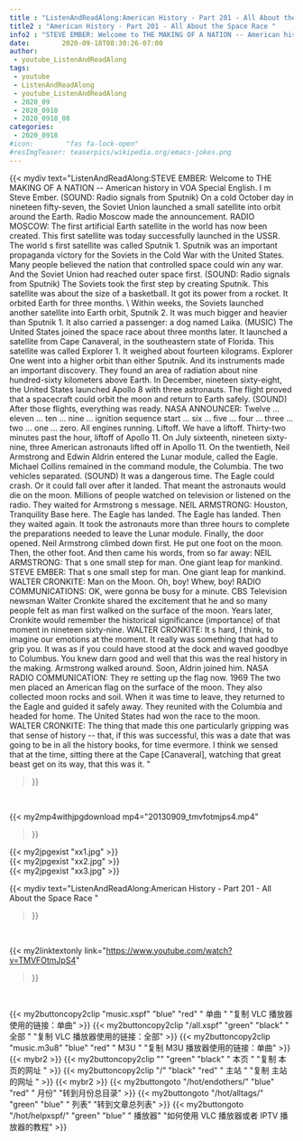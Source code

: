 ```yaml
---
title : "ListenAndReadAlong:American History - Part 201 - All About the Space Race "
title2 : "American History - Part 201 - All About the Space Race "
info2 : "STEVE EMBER: Welcome to THE MAKING OF A NATION -- American history in VOA Special English. I m Steve Ember.  (SOUND: Radio signals from Sputnik) On a cold October day in nineteen fifty-seven, the Soviet Union launched a small satellite into orbit around the Earth. Radio Moscow made the announcement.  RADIO MOSCOW:  The first artificial Earth satellite in the world has now been created. This first satellite was today successfully launched in the USSR.   The world s first satellite was called Sputnik 1. Sputnik was an important propaganda victory for the Soviets in the Cold War with the United States.  Many people believed the nation that controlled space could win any war. And the Soviet Union had reached outer space first. (SOUND: Radio signals from Sputnik) The Soviets took the first step by creating Sputnik. This satellite was about the size of a basketball. It got its power from a rocket. It orbited Earth for three months. \  Within weeks, the Soviets launched another satellite into Earth orbit, Sputnik 2. It was much bigger and heavier than Sputnik 1. It also carried a passenger: a dog named Laika.  (MUSIC) The United States joined the space race about three months later. It launched a satellite from Cape Canaveral, in the southeastern state of Florida. This satellite was called Explorer 1. It weighed about fourteen kilograms. Explorer One went into a higher orbit than either Sputnik. And its instruments made an important discovery. They found an area of radiation about nine hundred-sixty kilometers above Earth. In December, nineteen sixty-eight, the United States launched Apollo 8 with three astronauts. The flight proved that a spacecraft could orbit the moon and return to Earth safely. (SOUND) After those flights, everything was ready.   NASA ANNOUNCER:  Twelve ... eleven ... ten ... nine ... ignition sequence start ... six ... five ... four ... three ... two ... one ... zero. All engines running. Liftoff.  We have a liftoff. Thirty-two minutes past the hour, liftoff of Apollo 11.   On July sixteenth, nineteen sixty-nine, three American astronauts lifted off in Apollo 11. On the twentieth, Neil Armstrong and Edwin Aldrin entered the Lunar module, called the Eagle. Michael Collins remained in the command module, the Columbia.  The two vehicles separated.  (SOUND) It was a dangerous time. The Eagle could crash. Or it could fall over after it landed. That meant the astronauts would die on the moon.  Millions of people watched on television or listened on the radio. They waited for Armstrong s message.  NEIL ARMSTRONG:  Houston, Tranquility Base here. The Eagle has landed.   The Eagle has landed. Then they waited again. It took the astronauts more than three hours to complete the preparations needed to leave the Lunar module.  Finally, the door opened. Neil Armstrong climbed down first. He put one foot on the moon. Then, the other foot. And then came his words, from so far away: NEIL ARMSTRONG:  That s one small step for man. One giant leap for mankind.   STEVE EMBER: That s one small step for man. One giant leap for mankind.  WALTER CRONKITE:  Man on the Moon. Oh, boy! Whew, boy!  RADIO COMMUNICATIONS:  OK, were gonna be busy for a minute.   CBS Television newsman Walter Cronkite shared the excitement that he and so many people felt as man first walked on the surface of the moon.  Years later, Cronkite would remember the historical significance (importance) of that moment in nineteen sixty-nine.  WALTER CRONKITE:  It s hard, I think, to imagine our emotions at the moment. It really was something that had to grip you. It was as if you could have stood at the dock and waved goodbye to Columbus. You knew darn good and well that this was the real history in the making.   Armstrong walked around. Soon, Aldrin joined him.  NASA RADIO COMMUNICATION:  They re setting up the flag now.  1969 The two men placed an American flag on the surface of the moon. They also collected moon rocks and soil.  When it was time to leave, they returned to the Eagle and guided it safely away. They reunited with the Columbia and headed for home. The United States had won the race to the moon.  WALTER CRONKITE:  The thing that made this one particularly gripping was that sense of history -- that, if this was successful, this was a date that was going to be in all the history books, for time evermore. I think we sensed that at the time, sitting there at the Cape [Canaveral], watching that great beast get on its way, that this was it.  "
date:        2020-09-18T08:30:26-07:00
author:
 - youtube_ListenAndReadAlong
tags:
 - youtube
 - ListenAndReadAlong
 - youtube_ListenAndReadAlong
 - 2020_09
 - 2020_0918
 - 2020_0918_08
categories:
 - 2020_0918
#icon:        "fas fa-lock-open"
#resImgTeaser: teaserpics/wikipedia.org/emacs-jokes.png
---
```


{{< mydiv text="ListenAndReadAlong:STEVE EMBER: Welcome to THE MAKING OF A NATION -- American history in VOA Special English. I m Steve Ember.  (SOUND: Radio signals from Sputnik) On a cold October day in nineteen fifty-seven, the Soviet Union launched a small satellite into orbit around the Earth. Radio Moscow made the announcement.  RADIO MOSCOW:  The first artificial Earth satellite in the world has now been created. This first satellite was today successfully launched in the USSR.   The world s first satellite was called Sputnik 1. Sputnik was an important propaganda victory for the Soviets in the Cold War with the United States.  Many people believed the nation that controlled space could win any war. And the Soviet Union had reached outer space first. (SOUND: Radio signals from Sputnik) The Soviets took the first step by creating Sputnik. This satellite was about the size of a basketball. It got its power from a rocket. It orbited Earth for three months. \  Within weeks, the Soviets launched another satellite into Earth orbit, Sputnik 2. It was much bigger and heavier than Sputnik 1. It also carried a passenger: a dog named Laika.  (MUSIC) The United States joined the space race about three months later. It launched a satellite from Cape Canaveral, in the southeastern state of Florida. This satellite was called Explorer 1. It weighed about fourteen kilograms. Explorer One went into a higher orbit than either Sputnik. And its instruments made an important discovery. They found an area of radiation about nine hundred-sixty kilometers above Earth. In December, nineteen sixty-eight, the United States launched Apollo 8 with three astronauts. The flight proved that a spacecraft could orbit the moon and return to Earth safely. (SOUND) After those flights, everything was ready.   NASA ANNOUNCER:  Twelve ... eleven ... ten ... nine ... ignition sequence start ... six ... five ... four ... three ... two ... one ... zero. All engines running. Liftoff.  We have a liftoff. Thirty-two minutes past the hour, liftoff of Apollo 11.   On July sixteenth, nineteen sixty-nine, three American astronauts lifted off in Apollo 11. On the twentieth, Neil Armstrong and Edwin Aldrin entered the Lunar module, called the Eagle. Michael Collins remained in the command module, the Columbia.  The two vehicles separated.  (SOUND) It was a dangerous time. The Eagle could crash. Or it could fall over after it landed. That meant the astronauts would die on the moon.  Millions of people watched on television or listened on the radio. They waited for Armstrong s message.  NEIL ARMSTRONG:  Houston, Tranquility Base here. The Eagle has landed.   The Eagle has landed. Then they waited again. It took the astronauts more than three hours to complete the preparations needed to leave the Lunar module.  Finally, the door opened. Neil Armstrong climbed down first. He put one foot on the moon. Then, the other foot. And then came his words, from so far away: NEIL ARMSTRONG:  That s one small step for man. One giant leap for mankind.   STEVE EMBER: That s one small step for man. One giant leap for mankind.  WALTER CRONKITE:  Man on the Moon. Oh, boy! Whew, boy!  RADIO COMMUNICATIONS:  OK, were gonna be busy for a minute.   CBS Television newsman Walter Cronkite shared the excitement that he and so many people felt as man first walked on the surface of the moon.  Years later, Cronkite would remember the historical significance (importance) of that moment in nineteen sixty-nine.  WALTER CRONKITE:  It s hard, I think, to imagine our emotions at the moment. It really was something that had to grip you. It was as if you could have stood at the dock and waved goodbye to Columbus. You knew darn good and well that this was the real history in the making.   Armstrong walked around. Soon, Aldrin joined him.  NASA RADIO COMMUNICATION:  They re setting up the flag now.  1969 The two men placed an American flag on the surface of the moon. They also collected moon rocks and soil.  When it was time to leave, they returned to the Eagle and guided it safely away. They reunited with the Columbia and headed for home. The United States had won the race to the moon.  WALTER CRONKITE:  The thing that made this one particularly gripping was that sense of history -- that, if this was successful, this was a date that was going to be in all the history books, for time evermore. I think we sensed that at the time, sitting there at the Cape [Canaveral], watching that great beast get on its way, that this was it.  "
>}}
<br>


{{< my2mp4withjpgdownload mp4="20130909_tmvfotmjps4.mp4"
>}}

{{< my2jpgexist "xx1.jpg" >}}<br>
{{< my2jpgexist "xx2.jpg" >}}<br>
{{< my2jpgexist "xx3.jpg" >}}<br>



{{< mydiv text="ListenAndReadAlong:American History - Part 201 - All About the Space Race "
>}}
<br>

{{< my2linktextonly link="https://www.youtube.com/watch?v=TMVFOtmJpS4"
>}}


<br>

{{< my2buttoncopy2clip "music.xspf"        "blue"   "red"    " 单曲 "  "复制 VLC 播放器使用的链接：单曲" >}} {{< my2buttoncopy2clip "/all.xspf"         "green"  "black"  " 全部 "  "复制 VLC 播放器使用的链接：全部" >}} {{< my2buttoncopy2clip "music.m3u8"        "blue"   "red"    " M3U  "    "复制 M3U 播放器使用的链接：单曲" >}} {{< mybr2 >}} {{< my2buttoncopy2clip ""                  "green"  "black"  " 本页 "    "复制 本页的网址 " >}} {{< my2buttoncopy2clip "/"                 "black"  "red"    " 主站 "    "复制 主站的网址 " >}} {{< mybr2 >}} {{< my2buttongoto      "/hot/endothers/"   "blue"   "red"    " 月份"   "转到月份总目录" >}} {{< my2buttongoto      "/hot/alltags/"     "green"  "blue"   " 列表"   "转到文章总列表" >}} {{< my2buttongoto      "/hot/helpxspf/"    "green"  "blue"   " 播放器" "如何使用 VLC 播放器或者 IPTV 播放器的教程" >}} 
